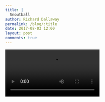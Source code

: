 ```yaml
---
title: |
  Snoutball
author: Richard Dallaway
permalink: /blog/:title
date: 2017-08-03 12:00
layout: post
comments: true
---
```



<video controls autoplay playsinline>
    <source src="/video/headers.mp4" type="video/mp4">
</video>

